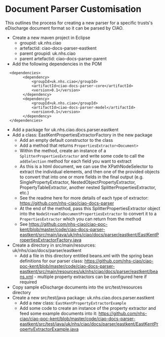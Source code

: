 Document Parser Customisation
=============================

This outlines the process for creating a new parser for a specific trusts's eDischarge document format so it can be parsed by CIAO.

* Create a new maven project in Eclipse
	* groupid: uk.nhs.ciao
	* artefactid: ciao-docs-parser-eastkent
	* parent groupid: uk.nhs.ciao
	* parent artefactid: ciao-docs-parser-parent
* Add the following dependencies in the POM

```
  <dependencies>
		<dependency>
			<groupId>uk.nhs.ciao</groupId>
			<artifactId>ciao-docs-parser-core</artifactId>
			<version>0.1</version>
		</dependency>
		<dependency>
			<groupId>uk.nhs.ciao</groupId>
			<artifactId>ciao-docs-parser-model</artifactId>
			<version>0.1</version>
		</dependency>
  </dependencies>
```

* Add a package for uk.nhs.ciao.docs.parser.eastkent
* Add a class: EastKentPropertiesExtractorFactory in the new package
	* Add an empty default constructor to the class
	* Add a method that returns `PropertiesExtractor<Document>`
	* Within the method, create an instance of a `SplitterPropertiesExtractor` and write some code to call the `addSelection` method for each field you want to extract
	* As this is a html document, we can use the XPathNodeSelector to extract the individual elements, and then one of the provided objects to convert that into one or more fields in the final output (e.g. SinglePropertyExtractor, NestedObjectPropertyExtractor, PropertyTableExtractor, another nested SplitterPropertiesExtractor, etc.)
	* See the readme here for more details of each type of extractor: https://github.com/nhs-ciao/ciao-docs-parser
	* At the end of the method, pass this SplitterPropertiesExtractor object into the `NodeStreamToDocumentPropertiesExtractor` to convert it to a `PropertiesExtractor` which you can return from the method
	* See https://github.com/nhs-ciao/ciao-poc-kent/blob/master/code/ciao-docs-parser-eastkent/src/main/java/uk/nhs/ciao/docs/parser/eastkent/EastKentPropertiesExtractorFactory.java
* Create a directory in src/main/resources: uk/nhs/ciao/docs/parser/eastkent
	* Add a file in this directory entitled beans.xml with the spring bean definitions for our parser class: https://github.com/nhs-ciao/ciao-poc-kent/blob/master/code/ciao-docs-parser-eastkent/src/main/resources/uk/nhs/ciao/docs/parser/eastkent/beans.xml - multiple property extractors can be configured here if required
* Copy sample eDischarge documents into the src/test/resources directory
* Create a new src/test/java package: uk.nhs.ciao.docs.parser.eastkent
	* Add a new class: `EastKentPropertyExtractorExample`
	* Add some code to create an instance of the property extractor and feed some example documents into it: https://github.com/nhs-ciao/ciao-poc-kent/blob/master/code/ciao-docs-parser-eastkent/src/test/java/uk/nhs/ciao/docs/parser/eastkent/EastKentPropertyExtractorExample.java

	

